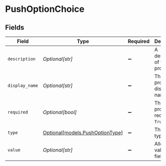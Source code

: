 # PushOptionChoice


## Fields

| Field                                                          | Type                                                           | Required                                                       | Description                                                    |
| -------------------------------------------------------------- | -------------------------------------------------------------- | -------------------------------------------------------------- | -------------------------------------------------------------- |
| `description`                                                  | *Optional[str]*                                                | :heavy_minus_sign:                                             | A description of the property.                                 |
| `display_name`                                                 | *Optional[str]*                                                | :heavy_minus_sign:                                             | The property's display name.                                   |
| `required`                                                     | *Optional[bool]*                                               | :heavy_minus_sign:                                             | The property is required if `True`.                            |
| `type`                                                         | [Optional[models.PushOptionType]](../models/pushoptiontype.md) | :heavy_minus_sign:                                             | The option type.                                               |
| `value`                                                        | *Optional[str]*                                                | :heavy_minus_sign:                                             | Allowed value for field.                                       |